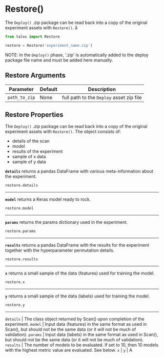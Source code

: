 # Restore()

The `Deploy()` .zip package can be read back into a copy of the original experiment assets with `Restore()`.
å
```python
from talos import Restore

restore = Restore('experiment_name.zip')
```
NOTE: In the `Deploy()` phase, '.zip' is automatically added to the deploy package file name and must be added here manually.

## Restore Arguments

Parameter | Default | Description
--------- | ------- | -----------
`path_to_zip` | None | full path to the `Deploy` asset zip file


## Restore Properties

The `Deploy()` .zip package can be read back into a copy of the original experiment assets with `Restore()`. The object consists of:

- details of the scan
- model
- results of the experiment
- sample of x data
- sample of y data

**`details`** returns a pandas DataFrame with various meta-information about the experiment.

```python
restore.details
```
<hr>

**`model`** returns a Keras model ready to rock.

```python
restore.model
```
<hr>

**`params`** returns the params dictionary used in the experiment.

```python
restore.params
```
<hr>

**`results`** returns a pandas DataFrame with the results for the experiment together with the hyperparameter permutation details.

```python
restore.results
```

<hr>

**`x`** returns a small sample of the data (features) used for training the model.

```python
restore.x
```

<hr>

**`y`** returns a small sample of the data (labels) used for training the model.

```python
restore.y
```

<hr>


`details` | The class object returned by Scan() upon completion of the experiment.
`model` | Input data (features) in the same format as used in Scan(), but should not be the same data (or it will not be much of validation).
`params` | Input data (labels) in the same format as used in Scan(), but should not be the same data (or it will not be much of validation).
`results` | The number of models to be evaluated. If set to 10, then 10 models with the highest metric value are evaluated. See below.
`x` |
`y` | A
